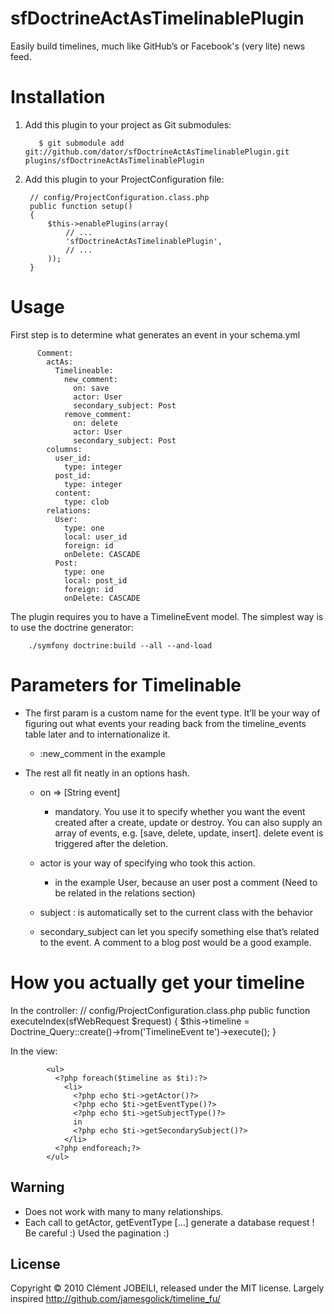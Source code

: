 sfDoctrineActAsTimelinablePlugin
================================

Easily build timelines, much like GitHub’s or Facebook's (very lite) news feed. 

Installation
============

1. Add this plugin to your project as Git submodules:

          $ git submodule add git://github.com/dator/sfDoctrineActAsTimelinablePlugin.git plugins/sfDoctrineActAsTimelinablePlugin


  2. Add this plugin to your ProjectConfiguration file:

          // config/ProjectConfiguration.class.php
          public function setup()
          {
              $this->enablePlugins(array(
                  // ...
                  'sfDoctrineActAsTimelinablePlugin',
                  // ...
              ));
          }

Usage
=====
     
First step is to determine what generates an event in your schema.yml

          Comment:
            actAs:
              Timelineable:
                new_comment: 
                  on: save
                  actor: User
                  secondary_subject: Post
                remove_comment:
                  on: delete
                  actor: User
                  secondary_subject: Post
            columns:
              user_id:
                type: integer
              post_id:
                type: integer
              content:
                type: clob
            relations:
              User:
                type: one
                local: user_id
                foreign: id
                onDelete: CASCADE
              Post:
                type: one
                local: post_id
                foreign: id
                onDelete: CASCADE


The plugin requires you to have a TimelineEvent model. The simplest way is to use the doctrine generator:

        ./symfony doctrine:build --all --and-load
                
Parameters for Timelinable
==========================

- The first param is a custom name for the event type. It’ll be your way of figuring out what events your reading back from the timeline_events table later and to internationalize it. 
  - :new_comment in the example 

- The rest all fit neatly in an options hash. 
  - on => [String event] 
    - mandatory. You use it to specify whether you want the event created after a create, update or destroy. You can also supply an array of events, e.g. [save, delete, update, insert]. delete event is triggered after the deletion.
    
  - actor is your way of specifying who took this action.
    - in the example User, because an user post a comment (Need to be related in the relations section)
  - subject : is automatically set to the current class with the behavior
  - secondary_subject can let you specify something else that’s related to the event. A comment to a blog post would be a good example. 
  
  
How you actually get your timeline
==================================

In the controller:
            // config/ProjectConfiguration.class.php
            public function executeIndex(sfWebRequest $request)
            {
              $this->timeline = Doctrine_Query::create()->from('TimelineEvent te')->execute();
            }
            
In the view:

            <ul>
              <?php foreach($timeline as $ti):?>
                <li>
                  <?php echo $ti->getActor()?> 
                  <?php echo $ti->getEventType()?> 
                  <?php echo $ti->getSubjectType()?> 
                  in
                  <?php echo $ti->getSecondarySubject()?>
                </li>
              <?php endforeach;?>
            </ul>

            
Warning
-------

 - Does not work with many to many relationships.
 - Each call to getActor, getEventType [...] generate a database request ! Be careful :) Used the pagination :)

License
-------
Copyright © 2010 Clément JOBEILI, released under the MIT license.
Largely inspired http://github.com/jamesgolick/timeline_fu/